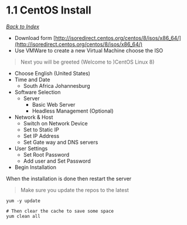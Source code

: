 # 1.1 CentOS Install

[_Back to Index_](../README.md)

- Download form [http://isoredirect.centos.org/centos/8/isos/x86_64/](http://isoredirect.centos.org/centos/8/isos/x86_64/)
- Use VMWare to create a new Virtual Machine choose the ISO

> Next you will be greeted (Welcome to )CentOS Linux 8)

- Choose English (United States)
- Time and Date
  - South Africa Johannesburg
- Software Selection
  - Server
    - Basic Web Server
    - Headless Management (Optional)
- Network & Host
  - Switch on Network Device
  - Set to Static IP
  - Set IP Address
  - Set Gate way and DNS servers
- User Settings
  - Set Root Password
  - Add user and Set Password
- Begin Installation

When the installation is done then restart the server
> Make sure you update the repos to the latest

```shell
yum -y update

# Then clear the cache to save some space
yum clean all
```
